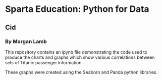 # Sparta Education: Python for Data

## Cid

### By Morgan Lamb

This repository contains an ipynb file demonstrating the code used to produce the charts and graphs which show various correlations between sets of Titanic passenger information.

These graphs were created using the Seaborn and Panda python libraries.
